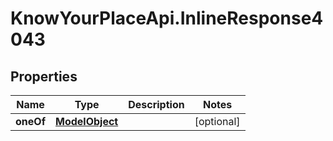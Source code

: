 # KnowYourPlaceApi.InlineResponse4043

## Properties
Name | Type | Description | Notes
------------ | ------------- | ------------- | -------------
**oneOf** | [**ModelObject**](ModelObject.md) |  | [optional] 
